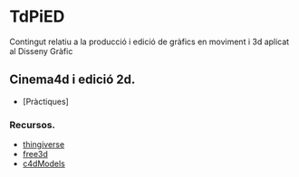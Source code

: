 # TdPiED
Contingut relatiu a la producció i edició de gràfics en moviment i 3d aplicat al Disseny Gràfic
## Cinema4d i edició 2d.

* [Pràctiques]

### Recursos.
* [thingiverse](https://www.thingiverse.com/)
* [free3d](https://free3d.com/)
* [c4dModels](https://c4dsource.wordpress.com/category/c4d-models/)

